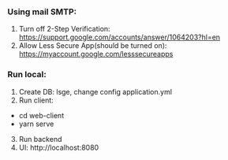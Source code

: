 ### Using mail SMTP:
1. Turn off 2-Step Verification: https://support.google.com/accounts/answer/1064203?hl=en
2. Allow Less Secure App(should be turned on): https://myaccount.google.com/lesssecureapps

### Run local:
1. Create DB: lsge, change config application.yml
2. Run client:
  * cd web-client  
  * yarn serve
3. Run backend
4. UI: http://localhost:8080
